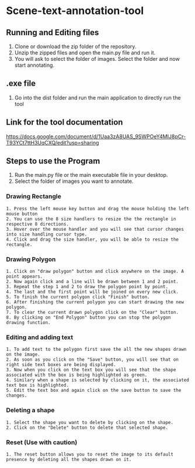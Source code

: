 # Scene-text-annotation-tool

## Running and Editing files
  1. Clone or download the zip folder of the repository.
  2. Unzip the zipped files and open the main.py file and run it.
  3. You will ask to select the folder of images. Select the folder and now start annotating.
## .exe file
  1. Go into the dist folder and run the main application to directly run the tool
## Link for the tool documentation
  https://docs.google.com/document/d/1Uaa3zA8UAS_9SWPOeY4MIJ8pCr-T93YCt7ttH3UqCXQ/edit?usp=sharing

## Steps to use the Program
  1. Run the main.py file or the main executable file in your desktop.
  2. Select the folder of images you want to annotate.
     
  ### Drawing Rectangle
    1. Press the left mouse key button and drag the mouse holding the left mouse button
    2. You can use the 8 size handlers to resize the the rectangle in respective 8 directions.
    3. Hover over the mouse handler and you will see that cursor changes into size handling cursor type.
    4. Click and drag the size handler, you will be able to resize the rectangle.

  ### Drawing Polygon
    1. Click on "draw polygon" button and click anywhere on the image. A point appears.
    2. Now again click and a line will be drawn between 1 and 2 point. 
    3. Repeat the step 1 and 2 to draw the polygon point by point.
    4. The last and the first point will be joined on every new click.
    5. To finish the current polygon click "Finish" button.
    6. After finishing the current polygon you can start drawing the new polygon.
    7. To clear the current drawn polygon click on the "Clear" button.
    8. By clicking on "End Polygon" button you can stop the polygon drawing function.

  ### Editing and adding text
    1. To add text to the polygon first save the all the new shapes drawn on the image. 
    2. As soon as you click on the "Save" button, you will see that on right side text boxes are being displayed.
    3. Now when you click on the text box you will see that the shape associated with the box is being highlighted as green.
    4. Similary when a shape is selected by clicking on it, the associated text box is highlighted.
    5. Edit the text box and again click on the save button to save the changes.

  ### Deleting a shape
    1. Select the shape you want to delete by clicking on the shape.
    2. Click on the "Delete" button to delete that selected shape.

  ### Reset (Use with caution)
    1. The reset button allows you to reset the image to its default presence by deleting all the shapes drawn on it.
